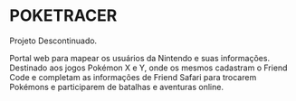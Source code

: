 # POKETRACER
Projeto Descontinuado.

Portal web para mapear os usuários da Nintendo e suas informações.
Destinado aos jogos Pokémon X e Y, onde os mesmos cadastram o Friend Code e completam as informações de Friend Safari para trocarem Pokémons e participarem de batalhas e aventuras online.
